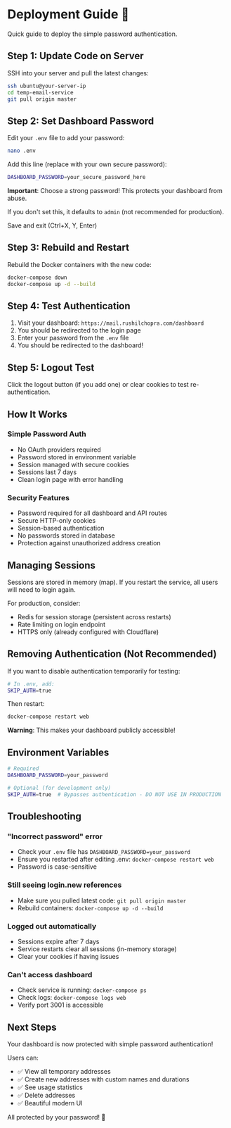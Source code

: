 # Deployment Guide 🚀

Quick guide to deploy the simple password authentication.

## Step 1: Update Code on Server

SSH into your server and pull the latest changes:

```bash
ssh ubuntu@your-server-ip
cd temp-email-service
git pull origin master
```

## Step 2: Set Dashboard Password

Edit your `.env` file to add your password:

```bash
nano .env
```

Add this line (replace with your own secure password):
```bash
DASHBOARD_PASSWORD=your_secure_password_here
```

**Important**: Choose a strong password! This protects your dashboard from abuse.

If you don't set this, it defaults to `admin` (not recommended for production).

Save and exit (Ctrl+X, Y, Enter)

## Step 3: Rebuild and Restart

Rebuild the Docker containers with the new code:

```bash
docker-compose down
docker-compose up -d --build
```

## Step 4: Test Authentication

1. Visit your dashboard: `https://mail.rushilchopra.com/dashboard`
2. You should be redirected to the login page
3. Enter your password from the `.env` file
4. You should be redirected to the dashboard!

## Step 5: Logout Test

Click the logout button (if you add one) or clear cookies to test re-authentication.

## How It Works

### Simple Password Auth
- No OAuth providers required
- Password stored in environment variable
- Session managed with secure cookies
- Sessions last 7 days
- Clean login page with error handling

### Security Features
- Password required for all dashboard and API routes
- Secure HTTP-only cookies
- Session-based authentication
- No passwords stored in database
- Protection against unauthorized address creation

## Managing Sessions

Sessions are stored in memory (map). If you restart the service, all users will need to login again.

For production, consider:
- Redis for session storage (persistent across restarts)
- Rate limiting on login endpoint
- HTTPS only (already configured with Cloudflare)

## Removing Authentication (Not Recommended)

If you want to disable authentication temporarily for testing:

```bash
# In .env, add:
SKIP_AUTH=true
```

Then restart:
```bash
docker-compose restart web
```

**Warning**: This makes your dashboard publicly accessible!

## Environment Variables

```bash
# Required
DASHBOARD_PASSWORD=your_password

# Optional (for development only)
SKIP_AUTH=true  # Bypasses authentication - DO NOT USE IN PRODUCTION
```

## Troubleshooting

### "Incorrect password" error
- Check your `.env` file has `DASHBOARD_PASSWORD=your_password`
- Ensure you restarted after editing .env: `docker-compose restart web`
- Password is case-sensitive

### Still seeing login.new references
- Make sure you pulled latest code: `git pull origin master`
- Rebuild containers: `docker-compose up -d --build`

### Logged out automatically
- Sessions expire after 7 days
- Service restarts clear all sessions (in-memory storage)
- Clear your cookies if having issues

### Can't access dashboard
- Check service is running: `docker-compose ps`
- Check logs: `docker-compose logs web`
- Verify port 3001 is accessible

## Next Steps

Your dashboard is now protected with simple password authentication! 

Users can:
- ✅ View all temporary addresses
- ✅ Create new addresses with custom names and durations  
- ✅ See usage statistics
- ✅ Delete addresses
- ✅ Beautiful modern UI

All protected by your password! 🔐
